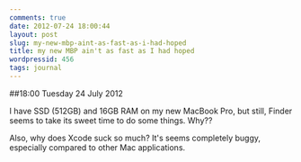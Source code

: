 ```yaml
---
comments: true
date: 2012-07-24 18:00:44
layout: post
slug: my-new-mbp-aint-as-fast-as-i-had-hoped
title: my new MBP ain't as fast as I had hoped
wordpressid: 456
tags: journal
---
```


##18:00 Tuesday 24 July 2012

I have SSD (512GB) and 16GB RAM on my new MacBook Pro, but still, Finder seems to take its sweet time to do some things. Why??

 

Also, why does Xcode suck so much? It's seems completely buggy, especially compared to other Mac applications.
